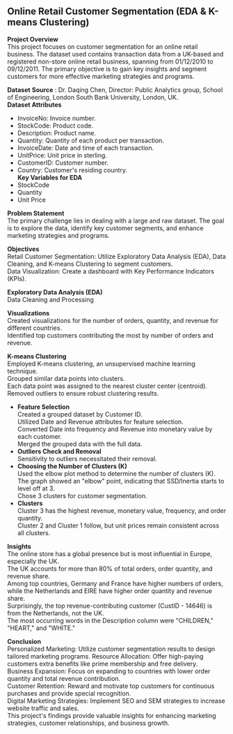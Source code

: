 ## Online Retail Customer Segmentation (EDA & K-means Clustering)  
**Project Overview**  
This project focuses on customer segmentation for an online retail business. The dataset used contains transaction data from a UK-based and registered non-store online retail business, spanning from 01/12/2010 to 09/12/2011. The primary objective is to gain key insights and segment customers for more effective marketing strategies and programs.  

**Dataset**
**Source** : Dr. Daqing Chen, Director: Public Analytics group, School of Engineering, London South Bank University, London, UK.  
**Dataset Attributes**  
- InvoiceNo: Invoice number.  
- StockCode: Product code.  
- Description: Product name.  
- Quantity: Quantity of each product per transaction.  
- InvoiceDate: Date and time of each transaction.  
- UnitPrice: Unit price in sterling.  
- CustomerID: Customer number.  
- Country: Customer's residing country.  
**Key Variables for EDA**  
- StockCode  
- Quantity  
- Unit Price  

**Problem Statement**   
The primary challenge lies in dealing with a large and raw dataset. The goal is to explore the data, identify key customer segments, and enhance marketing strategies and programs.  

**Objectives**  
Retail Customer Segmentation: Utilize Exploratory Data Analysis (EDA), Data Cleaning, and K-means Clustering to segment customers.  
Data Visualization: Create a dashboard with Key Performance Indicators (KPIs).  

**Exploratory Data Analysis (EDA)**  
Data Cleaning and Processing  

**Visualizations**  
Created visualizations for the number of orders, quantity, and revenue for different countries.  
Identified top customers contributing the most by number of orders and revenue.  

**K-means Clustering**  
Employed K-means clustering, an unsupervised machine learning technique.  
Grouped similar data points into clusters.   
Each data point was assigned to the nearest cluster center (centroid).  
Removed outliers to ensure robust clustering results.  
- **Feature Selection**  
Created a grouped dataset by Customer ID.  
Utilized Date and Revenue attributes for feature selection.  
Converted Date into frequency and Revenue into monetary value by each customer.  
Merged the grouped data with the full data.  
- **Outliers Check and Removal**  
Sensitivity to outliers necessitated their removal.  
- **Choosing the Number of Clusters (K)**  
Used the elbow plot method to determine the number of clusters (K).  
The graph showed an "elbow" point, indicating that SSD/Inertia starts to level off at 3.  
Chose 3 clusters for customer segmentation.  
- **Clusters**  
Cluster 3 has the highest revenue, monetary value, frequency, and order quantity.  
Cluster 2 and Cluster 1 follow, but unit prices remain consistent across all clusters.  

**Insights**  
The online store has a global presence but is most influential in Europe, especially the UK.  
The UK accounts for more than 80% of total orders, order quantity, and revenue share.  
Among top countries, Germany and France have higher numbers of orders, while the Netherlands and EIRE have higher order quantity and revenue share.  
Surprisingly, the top revenue-contributing customer (CustID - 14646) is from the Netherlands, not the UK.  
The most occurring words in the Description column were "CHILDREN," "HEART," and "WHITE."  

**Conclusion**  
Personalized Marketing: Utilize customer segmentation results to design tailored marketing programs. 
Resource Allocation: Offer high-paying customers extra benefits like prime membership and free delivery.  
Business Expansion: Focus on expanding to countries with lower order quantity and total revenue contribution.  
Customer Retention: Reward and motivate top customers for continuous purchases and provide special recognition.  
Digital Marketing Strategies: Implement SEO and SEM strategies to increase website traffic and sales.  
This project's findings provide valuable insights for enhancing marketing strategies, customer relationships, and business growth.  
